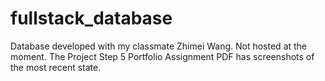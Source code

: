 # fullstack_database
Database developed with my classmate Zhimei Wang. Not hosted at the moment. The Project Step 5 Portfolio Assignment PDF has screenshots of the most recent state.

